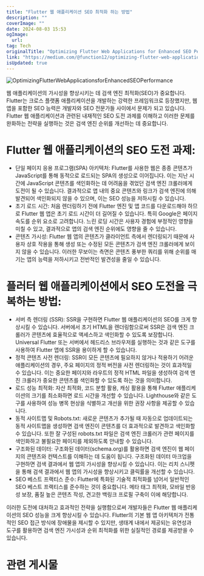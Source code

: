 ```yaml
---
title: "Flutter 웹 애플리케이션 SEO 최적화 하는 방법"
description: ""
coverImage: ""
date: 2024-08-03 15:53
ogImage: 
  url: 
tag: Tech
originalTitle: "Optimizing Flutter Web Applications for Enhanced SEO Performance"
link: "https://medium.com/@function12/optimizing-flutter-web-applications-for-enhanced-seo-performance-0650869024b2"
isUpdated: true
---
```






![OptimizingFlutterWebApplicationsforEnhancedSEOPerformance](/assets/img/OptimizingFlutterWebApplicationsforEnhancedSEOPerformance_0.png)

웹 애플리케이션의 가시성을 향상시키는 데 검색 엔진 최적화(SEO)가 중요합니다. Flutter는 크로스 플랫폼 애플리케이션을 개발하는 강력한 프레임워크로 등장했지만, 웹 앱을 포함한 SEO 능력은 개발자와 SEO 전문가들 사이에서 문제가 되고 있습니다. Flutter 웹 애플리케이션과 관련된 내재적인 SEO 도전 과제를 이해하고 이러한 문제를 완화하는 전략을 실행하는 것은 검색 엔진 순위를 개선하는 데 중요합니다.

# Flutter 웹 애플리케이션의 SEO 도전 과제:

- 단일 페이지 응용 프로그램(SPA) 아키텍처: Flutter를 사용한 웹은 종종 콘텐츠가 JavaScript를 통해 동적으로 로드되는 SPA의 생성으로 이어집니다. 이는 지난 시간에 JavaScript 콘텐츠를 색인화하는 데 어려움을 겪었던 검색 엔진 크롤러에게 도전이 될 수 있습니다. 결과적으로 앱 내의 중요 콘텐츠와 링크가 검색 엔진에 의해 발견되어 색인화되지 않을 수 있으며, 이는 SEO 성능을 저하시킬 수 있습니다.
- 초기 로드 시간: 처음 렌더링하기 전에 Flutter 엔진 및 앱 코드를 다운로드해야 하므로 Flutter 웹 앱은 초기 로드 시간이 더 길어질 수 있습니다. 특히 Google은 페이지 속도를 순위 요소로 고려합니다. 느린 로딩 시간은 사용자 경험에 부정적인 영향을 미칠 수 있고, 결과적으로 앱의 검색 엔진 순위에도 영향을 줄 수 있습니다.
- 콘텐츠 가시성: Flutter 웹 앱의 콘텐츠가 클라이언트 측에서 렌더링되기 때문에 사용자 상호 작용을 통해 생성 또는 수정된 모든 콘텐츠가 검색 엔진 크롤러에게 보이지 않을 수 있습니다. 이러한 무보이는 측면은 콘텐츠 풍부한 쿼리를 위해 순위를 매기는 앱의 능력을 저하시키고 전반적인 발견성을 줄일 수 있습니다.

<div class="content-ad"></div>

# 플러터 웹 애플리케이션에서 SEO 도전을 극복하는 방법:

- 서버 측 렌더링 (SSR): SSR을 구현하면 Flutter 웹 애플리케이션의 SEO를 크게 향상시킬 수 있습니다. 서버에서 초기 HTML을 렌더링함으로써 SSR은 검색 엔진 크롤러가 콘텐츠에 효율적으로 액세스하고 색인화할 수 있도록 보장합니다. Universal Flutter 또는 서버에서 헤드리스 브라우저를 실행하는 것과 같은 도구를 사용하여 Flutter 앱에 SSR을 용이하게 할 수 있습니다.
- 정적 콘텐츠 사전 렌더링: SSR이 모든 콘텐츠에 필요하지 않거나 적용하기 어려운 애플리케이션의 경우, 주요 페이지의 정적 버전을 사전 렌더링하는 것이 효과적일 수 있습니다. 이는 중요한 페이지와 라우트의 정적 HTML 파일을 생성하여 검색 엔진 크롤러가 중요한 콘텐츠를 색인화할 수 있도록 하는 것을 의미합니다.
- 로드 성능 최적화: 자산 최적화, 코드 분할 활용, 캐싱 활용을 통해 Flutter 애플리케이션의 크기를 최소화하면 로드 시간을 개선할 수 있습니다. Lighthouse와 같은 도구를 사용하여 성능 병목 현상을 식별하고 개선을 위한 권장 사항을 제공할 수 있습니다.
- 동적 사이트맵 및 Robots.txt: 새로운 콘텐츠가 추가될 때 자동으로 업데이트되는 동적 사이트맵을 생성하면 검색 엔진이 콘텐츠를 더 효과적으로 발견하고 색인화할 수 있습니다. 또한 잘 구성된 robots.txt 파일은 검색 엔진 크롤러가 관련 페이지를 색인화하고 불필요한 페이지를 제외하도록 안내할 수 있습니다.
- 구조화된 데이터: 구조화된 데이터(schema.org)를 활용하면 검색 엔진이 웹 페이지의 콘텐츠와 컨텍스트를 이해하는 데 도움이 됩니다. 구조화된 데이터 마크업을 구현하면 검색 결과에서 웹 앱의 가시성을 향상시킬 수 있습니다. 이는 리치 스니펫을 통해 검색 결과에서 웹 앱의 가시성을 향상시키고 클릭률을 개선할 수 있습니다.
- SEO 베스트 프랙티스 준수: Flutter에 특화된 기술적 최적화를 넘어서 일반적인 SEO 베스트 프랙티스를 준수하는 것이 중요합니다. 메타 태그 최적화, 모바일 반응성 보장, 품질 높은 콘텐츠 작성, 견고한 백링크 프로필 구축이 이에 해당합니다.

이러한 도전에 대처하고 효과적인 전략을 실행함으로써 개발자들은 Flutter 웹 애플리케이션의 SEO 성능을 크게 향상시킬 수 있습니다. Flutter의 기본 웹 앱 아키텍처가 전통적인 SEO 접근 방식에 장애물을 제시할 수 있지만, 생태계 내에서 제공되는 유연성과 도구를 활용하면 검색 엔진 가시성과 순위 최적화를 위한 실질적인 경로를 제공받을 수 있습니다.

# 관련 게시물
